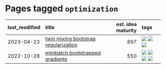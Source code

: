 # Pages tagged `optimization`

|last_modified|title|est. idea maturity|tags
|:---|:---|---:|:---|
|2023-04-23|[twin mixing bootstrap regularization](../twin_mixing_dropout.md)|897|[![](https://img.shields.io/badge/tag-experimental-77485f)](../tags/experimental.md) [![](https://img.shields.io/badge/tag-optimization-161a53)](../tags/optimization.md) [![](https://img.shields.io/badge/tag-scaling-f76896)](../tags/scaling.md)|
|2022-10-28|[minibatch bootstrapped gradients](../minibatch-bootstrapped-gradients.md)|550|[![](https://img.shields.io/badge/tag-experimental-77485f)](../tags/experimental.md) [![](https://img.shields.io/badge/tag-optimization-161a53)](../tags/optimization.md) [![](https://img.shields.io/badge/tag-training-c92725)](../tags/training.md) [![](https://img.shields.io/badge/tag-wip-4072a1)](../tags/wip.md)|
